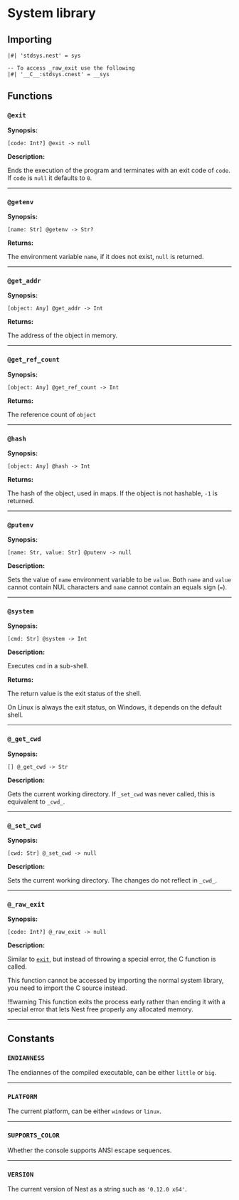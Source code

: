 # System library

## Importing

```nest
|#| 'stdsys.nest' = sys

-- To access _raw_exit use the following
|#| '__C__:stdsys.cnest' = __sys
```

## Functions

### `@exit`

**Synopsis:**

`[code: Int?] @exit -> null`

**Description:**

Ends the execution of the program and terminates with an exit code of `code`.
If `code` is `null` it defaults to `0`.

---

### `@getenv`

**Synopsis:**

`[name: Str] @getenv -> Str?`

**Returns:**

The environment variable `name`, if it does not exist, `null` is returned.

---

### `@get_addr`

**Synopsis:**

`[object: Any] @get_addr -> Int`

**Returns:**

The address of the object in memory.

---

### `@get_ref_count`

**Synopsis:**

`[object: Any] @get_ref_count -> Int`

**Returns:**

The reference count of `object`

---

### `@hash`

**Synopsis:**

`[object: Any] @hash -> Int`

**Returns:**

The hash of the object, used in maps. If the object is not hashable, `-1` is
returned.

---

### `@putenv`

**Synopsis:**

`[name: Str, value: Str] @putenv -> null`

**Description:**

Sets the value of `name` environment variable to be `value`. Both `name` and
`value` cannot contain NUL characters and `name` cannot contain an equals sign
(`=`).

---

### `@system`

**Synopsis:**

`[cmd: Str] @system -> Int`

**Description:**

Executes `cmd` in a sub-shell.

**Returns:**

The return value is the exit status of the shell.

On Linux is always the exit status, on Windows, it depends on the default shell.

---

### `@_get_cwd`

**Synopsis:**

`[] @_get_cwd -> Str`

**Description:**

Gets the current working directory. If `_set_cwd` was never called, this is
equivalent to `_cwd_`.

---

### `@_set_cwd`

**Synopsis:**

`[cwd: Str] @_set_cwd -> null`

**Description:**

Sets the current working directory. The changes do not reflect in `_cwd_`.

---

### `@_raw_exit`

**Synopsis:**

`[code: Int?] @_raw_exit -> null`

**Description:**

Similar to [`exit`](#exit), but instead of throwing a special error, the C
function is called.

This function cannot be accessed by importing the normal system library, you
need to import the C source instead.

!!!warning
    This function exits the process early rather than ending it with a special
    error that lets Nest free properly any allocated memory.

---

## Constants

### `ENDIANNESS`

The endiannes of the compiled executable, can be either `little` or `big`.

---

### `PLATFORM`

The current platform, can be either `windows` or `linux`.

---

### `SUPPORTS_COLOR`

Whether the console supports ANSI escape sequences.

---

### `VERSION`

The current version of Nest as a string such as `'0.12.0 x64'`.
